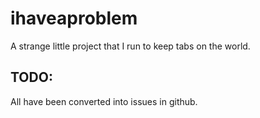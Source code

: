 # ihaveaproblem
A strange little project that I run to keep tabs on the world.  

## TODO:  

All have been converted into issues in github.  

